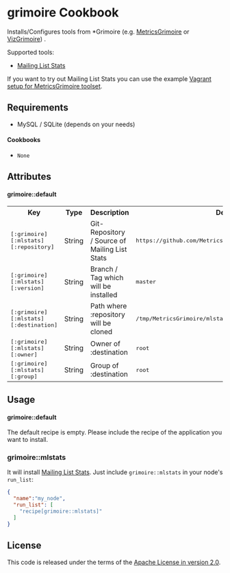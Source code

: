 grimoire Cookbook
==========================
Installs/Configures tools from *Grimoire (e.g. [MetricsGrimoire](https://github.com/MetricsGrimoire/) or [VizGrimoire](https://github.com/VizGrimoire/)) .

Supported tools:
* [Mailing List Stats](https://github.com/MetricsGrimoire/MailingListStats)

If you want to try out Mailing List Stats you can use the example [Vagrant setup for MetricsGrimoire toolset](https://github.com/andygrunwald/Vagrant-MetricsGrimoire).

Requirements
------------

* MySQL / SQLite (depends on your needs)

#### Cookbooks
- `None`

Attributes
----------
#### grimoire::default
<table>
  <tr>
    <th>Key</th>
    <th>Type</th>
    <th>Description</th>
    <th>Default</th>
  </tr>
  <tr>
    <td><tt>[:grimoire][:mlstats][:repository]</tt></td>
    <td>String</td>
    <td>Git-Repository / Source of Mailing List Stats</td>
    <td><tt>https://github.com/MetricsGrimoire/MailingListStats.git</tt></td>
  </tr>
  <tr>
    <td><tt>[:grimoire][:mlstats][:version]</tt></td>
    <td>String</td>
    <td>Branch / Tag which will be installed</td>
    <td><tt>master</tt></td>
  </tr>
  <tr>
    <td><tt>[:grimoire][:mlstats][:destination]</tt></td>
    <td>String</td>
    <td>Path where :repository will be cloned</td>
    <td><tt>/tmp/MetricsGrimoire/mlstats</tt></td>
  </tr>
  <tr>
    <td><tt>[:grimoire][:mlstats][:owner]</tt></td>
    <td>String</td>
    <td>Owner of :destination</td>
    <td><tt>root</tt></td>
  </tr>
  <tr>
    <td><tt>[:grimoire][:mlstats][:group]</tt></td>
    <td>String</td>
    <td>Group of :destination</td>
    <td><tt>root</tt></td>
  </tr>
</table>

Usage
-----
#### grimoire::default

The default recipe is empty.
Please include the recipe of the application you want to install.

### grimoire::mlstats

It will install [Mailing List Stats](https://github.com/MetricsGrimoire/MailingListStats).
Just include `grimoire::mlstats` in your node's `run_list`:

```json
{
  "name":"my_node",
  "run_list": [
    "recipe[grimoire::mlstats]"
  ]
}
```

License
------------
This code is released under the terms of the [Apache License in version 2.0](http://www.apache.org/licenses/LICENSE-2.0).
